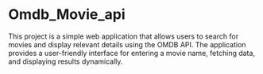 # Omdb_Movie_api
This project is a simple web application that allows users to search for movies and display relevant details using the OMDB API. The application provides a user-friendly interface for entering a movie name, fetching data, and displaying results dynamically.
